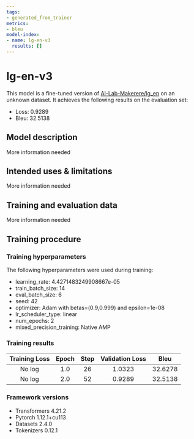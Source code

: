 ```yaml
---
tags:
- generated_from_trainer
metrics:
- bleu
model-index:
- name: lg-en-v3
  results: []
---
```


<!-- This model card has been generated automatically according to the information the Trainer had access to. You
should probably proofread and complete it, then remove this comment. -->

# lg-en-v3

This model is a fine-tuned version of [AI-Lab-Makerere/lg_en](https://huggingface.co/AI-Lab-Makerere/lg_en) on an unknown dataset.
It achieves the following results on the evaluation set:
- Loss: 0.9289
- Bleu: 32.5138

## Model description

More information needed

## Intended uses & limitations

More information needed

## Training and evaluation data

More information needed

## Training procedure

### Training hyperparameters

The following hyperparameters were used during training:
- learning_rate: 4.4271483249908667e-05
- train_batch_size: 14
- eval_batch_size: 6
- seed: 42
- optimizer: Adam with betas=(0.9,0.999) and epsilon=1e-08
- lr_scheduler_type: linear
- num_epochs: 2
- mixed_precision_training: Native AMP

### Training results

| Training Loss | Epoch | Step | Validation Loss | Bleu    |
|:-------------:|:-----:|:----:|:---------------:|:-------:|
| No log        | 1.0   | 26   | 1.0323          | 32.6278 |
| No log        | 2.0   | 52   | 0.9289          | 32.5138 |


### Framework versions

- Transformers 4.21.2
- Pytorch 1.12.1+cu113
- Datasets 2.4.0
- Tokenizers 0.12.1
